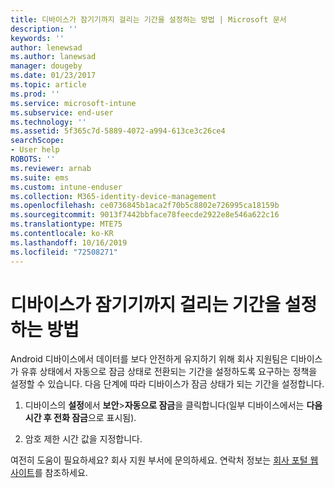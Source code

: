 ```yaml
---
title: 디바이스가 잠기기까지 걸리는 기간을 설정하는 방법 | Microsoft 문서
description: ''
keywords: ''
author: lenewsad
ms.author: lanewsad
manager: dougeby
ms.date: 01/23/2017
ms.topic: article
ms.prod: ''
ms.service: microsoft-intune
ms.subservice: end-user
ms.technology: ''
ms.assetid: 5f365c7d-5889-4072-a994-613ce3c26ce4
searchScope:
- User help
ROBOTS: ''
ms.reviewer: arnab
ms.suite: ems
ms.custom: intune-enduser
ms.collection: M365-identity-device-management
ms.openlocfilehash: ce0736845b1aca2f70b5c8802e726995ca18159b
ms.sourcegitcommit: 9013f7442bbface78feecde2922e8e546a622c16
ms.translationtype: MTE75
ms.contentlocale: ko-KR
ms.lasthandoff: 10/16/2019
ms.locfileid: "72508271"
---
```

# <a name="how-to-set-the-amount-of-time-before-your-device-is-locked"></a>디바이스가 잠기기까지 걸리는 기간을 설정하는 방법

Android 디바이스에서 데이터를 보다 안전하게 유지하기 위해 회사 지원팀은 디바이스가 유휴 상태에서 자동으로 잠금 상태로 전환되는 기간을 설정하도록 요구하는 정책을 설정할 수 있습니다. 다음 단계에 따라 디바이스가 잠금 상태가 되는 기간을 설정합니다.

1. 디바이스의 **설정**에서 **보안**&gt;**자동으로 잠금**을 클릭합니다(일부 디바이스에서는 **다음 시간 후 전화 잠금**으로 표시됨).

2. 암호 제한 시간 값을 지정합니다.

여전히 도움이 필요하세요? 회사 지원 부서에 문의하세요. 연락처 정보는 [회사 포털 웹 사이트](https://go.microsoft.com/fwlink/?linkid=2010980)를 참조하세요.
